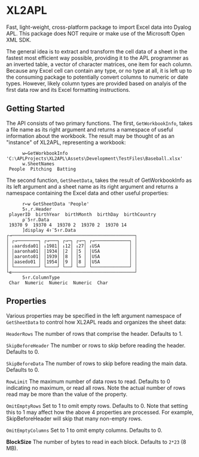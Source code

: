 # XL2APL
Fast, light-weight, cross-platform package to import Excel data into Dyalog APL.
This package does NOT require or make use of the Microsoft Open XML SDK.

The general idea is to extract and transform the cell data of a sheet in the fastest most efficient way possible,
providing it to the APL programmer as an inverted table, a vector of character matrices, one item for each column. 
Because any Excel cell can contain any type, or no type at all, it is left up to the consuming package to potentially 
convert columns to numeric or date types. However, likely column types are provided based on analyis of the first
data row and its Excel formatting instructions.

## Getting Started
The API consists of two primary functions. The first, `GetWorkbookInfo`, takes a file name as its right argument and returns
a namespace of useful information about the workbook. The result may be thought of as an "instance" of XL2APL, representing a workbook: 

~~~
      w←GetWorkbookInfo 'C:\APLProjects\XL2APL\Assets\Development\TestFiles\Baseball.xlsx'
      w.SheetNames
 People  Pitching  Batting 
~~~

The second function, `GetSheetData`, takes the result of GetWorkbookInfo as
its left argument and a sheet name as its right argument and returns a namespace containing the Excel data and other useful
properties: 

~~~
      r←w GetSheetData 'People'
      5↑,r.Header
 playerID  birthYear  birthMonth  birthDay  birthCountry 
      ⍴¨5↑r.Data
 19370 9  19370 4  19370 2  19370 2  19370 14 
      ]display 4↑¨5↑r.Data
┌→──────────────────────────────────────────────┐
│ ┌→────────┐ ┌→───┐ ┌→─┐ ┌→─┐ ┌→─────────────┐ │
│ ↓aardsda01│ ↓1981│ ↓12│ ↓27│ ↓USA           │ │
│ │aaronha01│ │1934│ │2 │ │5 │ │USA           │ │
│ │aaronto01│ │1939│ │8 │ │5 │ │USA           │ │
│ │aasedo01 │ │1954│ │9 │ │8 │ │USA           │ │
│ └─────────┘ └────┘ └──┘ └──┘ └──────────────┘ │
└∊──────────────────────────────────────────────┘
      5↑r.ColumnType
 Char  Numeric  Numeric  Numeric  Char 
~~~

## Properties 
Various properties may be specified in the left argument namespace of `GetSheetData` to control
how XL2APL reads and organizes the sheet data:

`HeaderRows` The number of rows that comprise the header. Defaults to 1.

`SkipBeforeHeader`  The number or rows to skip before reading the header. Defaults to 0.

`SkipBeforeData` The number of rows to skip before reading the main data. Defaults to 0. 

`RowLimit` The maximum number of data rows to read. Defaults to 0 indicating no maximum, or
read all rows. Note the actual number of rows read may be more than the value of the property. 

`OmitEmptyRows`  Set to 1 to omit empty rows. Defaults to 0. Note that setting this to 1 may
affect how the above 4 properties are processed. For example, SkipBeforeHeader will skip that many
non-empty rows.

`OmitEmptyColumns` Set to 1 to omit empty columns. Defaults to 0.

**BlockSize** The number of bytes to read in each block. Defaults to `2*23` (8 MB).
